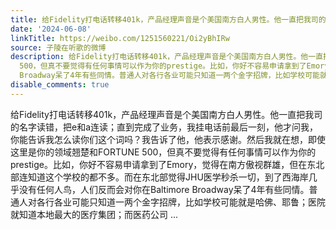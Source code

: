 ```yaml
---
title: 给Fidelity打电话转移401k，产品经理声音是个美国南方白人男性。他一直把我司的名字读错，把e和a连读；直到完成了业务，我挂电话前最后一刻，他才问我，你能告诉...
date: '2024-06-08'
linkTitle: https://weibo.com/1251560221/Oi2yBhIRw
source: 子陵在听歌的微博
description: 给Fidelity打电话转移401k，产品经理声音是个美国南方白人男性。他一直把我司的名字读错，把e和a连读；直到完成了业务，我挂电话前最后一刻，他才问我，你能告诉我怎么读你们这个词吗？我告诉了他，他表示感谢。然后我就在想，即使这里是你的领域翘楚和FORTUNE
  500，但真不要觉得有任何事情可以作为你的prestige。比如，你好不容易申请拿到了Emory，觉得在南方傲视群雄，但在东北部连知道这个学校的都不多。而在东北部觉得JHU医学秒杀一切，到了西海岸几乎没有任何人鸟，人们反而会对你在Baltimore
  Broadway呆了4年有些同情。普通人对各行各业可能只知道一两个金字招牌，比如学校可能就是哈佛、耶鲁；医院就知道本地最大的医疗集团；而医药公司 ...
disable_comments: true
---
```

给Fidelity打电话转移401k，产品经理声音是个美国南方白人男性。他一直把我司的名字读错，把e和a连读；直到完成了业务，我挂电话前最后一刻，他才问我，你能告诉我怎么读你们这个词吗？我告诉了他，他表示感谢。然后我就在想，即使这里是你的领域翘楚和FORTUNE 500，但真不要觉得有任何事情可以作为你的prestige。比如，你好不容易申请拿到了Emory，觉得在南方傲视群雄，但在东北部连知道这个学校的都不多。而在东北部觉得JHU医学秒杀一切，到了西海岸几乎没有任何人鸟，人们反而会对你在Baltimore Broadway呆了4年有些同情。普通人对各行各业可能只知道一两个金字招牌，比如学校可能就是哈佛、耶鲁；医院就知道本地最大的医疗集团；而医药公司 ...